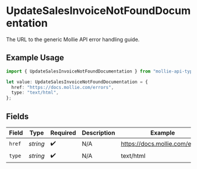 # UpdateSalesInvoiceNotFoundDocumentation

The URL to the generic Mollie API error handling guide.

## Example Usage

```typescript
import { UpdateSalesInvoiceNotFoundDocumentation } from "mollie-api-typescript/models/operations";

let value: UpdateSalesInvoiceNotFoundDocumentation = {
  href: "https://docs.mollie.com/errors",
  type: "text/html",
};
```

## Fields

| Field                          | Type                           | Required                       | Description                    | Example                        |
| ------------------------------ | ------------------------------ | ------------------------------ | ------------------------------ | ------------------------------ |
| `href`                         | *string*                       | :heavy_check_mark:             | N/A                            | https://docs.mollie.com/errors |
| `type`                         | *string*                       | :heavy_check_mark:             | N/A                            | text/html                      |
